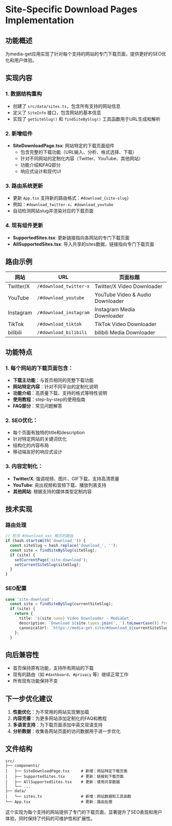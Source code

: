 # Site-Specific Download Pages Implementation

## 功能概述

为media-get应用实现了针对每个支持的网站的专门下载页面，提供更好的SEO优化和用户体验。

## 实现内容

### 1. 数据结构重构
- 创建了 `src/data/sites.ts`，包含所有支持的网站信息
- 定义了 `SiteInfo` 接口，包含网站的基本信息
- 实现了 `getSiteSlug()` 和 `findSiteBySlug()` 工具函数用于URL生成和解析

### 2. 新增组件
- **SiteDownloadPage.tsx**: 网站特定的下载页面组件
  - 包含完整的下载功能（URL输入、分析、格式选择、下载）
  - 针对不同网站的定制化内容（Twitter、YouTube、其他网站）
  - 功能介绍和FAQ部分
  - 响应式设计和现代UI

### 3. 路由系统更新
- 更新 `App.tsx` 支持新的路由格式：`#download_{site-slug}`
- 例如：`#download_twitter-x`、`#download_youtube`
- 自动检测网站slug并渲染对应的下载页面

### 4. 现有组件更新
- **SupportedSites.tsx**: 更新链接指向各网站的专门下载页面
- **AllSupportedSites.tsx**: 导入共享的sites数据，链接指向专门下载页面

## 路由示例

| 网站 | URL | 页面标题 |
|------|-----|----------|
| Twitter/X | `/#download_twitter-x` | Twitter/X Video Downloader |
| YouTube | `/#download_youtube` | YouTube Video & Audio Downloader |
| Instagram | `/#download_instagram` | Instagram Media Downloader |
| TikTok | `/#download_tiktok` | TikTok Video Downloader |
| bilibili | `/#download_bilibili` | bilibili Media Downloader |

## 功能特点

### 1. 每个网站的下载页面包含：
- **下载主功能**：与首页相同的完整下载功能
- **网站特定内容**：针对不同平台的定制化说明
- **功能介绍**：高质量下载、支持的格式等特性说明
- **使用教程**：step-by-step的使用指南
- **FAQ部分**：常见问题解答

### 2. SEO优化：
- 每个页面有独特的title和description
- 针对特定网站的关键词优化
- 结构化的内容布局
- 移动端友好的响应式设计

### 3. 内容定制化：
- **Twitter/X**: 强调视频、图片、GIF下载，支持高清质量
- **YouTube**: 突出视频和音频下载、播放列表支持
- **其他网站**: 根据支持的媒体类型定制内容

## 技术实现

### 路由处理
```typescript
// 检测 #download_xxx 格式的路由
if (hash.startsWith('download_')) {
  const siteSlug = hash.replace('download_', '');
  const site = findSiteBySlug(siteSlug);
  if (site) {
    setCurrentPage('site-download');
    setCurrentSiteSlug(siteSlug);
  }
}
```

### SEO配置
```typescript
case 'site-download':
  const site = findSiteBySlug(currentSiteSlug);
  if (site) {
    return {
      title: `${site.name} Video Downloader - MediaGet`,
      description: `Download ${site.types.join(', ').toLowerCase()} from ${site.name} easily and quickly.`,
      canonicalUrl: `https://media-get.site/#download_${currentSiteSlug}`
    };
  }
```

## 向后兼容性

- 首页保持原有功能，支持所有网站的下载
- 现有的路由（如 `#dashboard`、`#privacy` 等）继续正常工作
- 所有现有功能保持不变

## 下一步优化建议

1. **性能优化**：为不常用的网站实现懒加载
2. **内容完善**：为更多网站添加定制化的FAQ和教程
3. **多语言支持**：为下载页面添加中英文双语支持
4. **分析数据**：收集各网站页面的访问数据用于进一步优化

## 文件结构

```
src/
├── components/
│   ├── SiteDownloadPage.tsx     # 新增：网站特定下载页面
│   ├── SupportedSites.tsx       # 更新：链接到下载页面
│   ├── AllSupportedSites.tsx    # 更新：使用共享数据
│   └── ...
├── data/
│   └── sites.ts                 # 新增：网站数据和工具函数
└── App.tsx                      # 更新：路由处理
```

这个实现为每个支持的网站提供了专门的下载页面，显著提升了SEO表现和用户体验，同时保持了代码的可维护性和扩展性。
